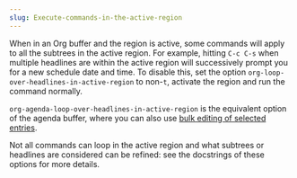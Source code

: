 ```yaml
---
slug: Execute-commands-in-the-active-region
---
```


When in an Org buffer and the region is active, some commands will apply to all the subtrees in the active region. For example, hitting `C-c C-s` when multiple headlines are within the active region will successively prompt you for a new schedule date and time. To disable this, set the option `org-loop-over-headlines-in-active-region` to non-`t`, activate the region and run the command normally.

`org-agenda-loop-over-headlines-in-active-region` is the equivalent option of the agenda buffer, where you can also use [bulk editing of selected entries](Bulk-remote-editing-selected-entries).

Not all commands can loop in the active region and what subtrees or headlines are considered can be refined: see the docstrings of these options for more details.
